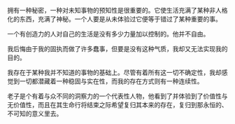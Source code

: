 拥有一种秘密，一种对未知事物的预知性是很重要的。它使生活充满了某种非人格化的东西，充满了神秘。一个人要是从未体验过它便等于错过了某种重要的事。

一个有创造力的人对自己的生活是没有多少力量加以控制的。他并不自由。

我后悔由于我的固执而做了许多蠢事，但要是没有这种气质，我却又无法实现我的目的。

我存在于某种我并不知道的事物的基础上。尽管有着所有这一切不确定性，我却感觉到一切都潜藏着一种稳固与实在性，而我的存在方式则有一种连续性。


老子是个有着与众不同的洞察力的一个代表性人物，他看到了并体验到了价值性与无价值性，而且在其生命行将结束之际希望复归其本来的存在，复归到那永恒的、不可知的意义里去。